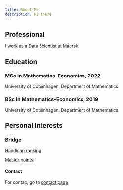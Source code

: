 ```yaml
---
title: About Me
description: Hi there
---
```



## Professional 
I work as a Data Scientist at Maersk

## Education
### MSc in Mathematics-Economics, 2022
University of Copenhagen, Department of Mathematics

### BSc in Mathematics-Economics, 2019
University of Copenhagen, Department of Mathematics

## Personal Interests

### Bridge

[Handicap ranking](https://medlemmer.bridge.dk/LookUpHAC.php?DBFNr=51917)

[Master points](https://medlemmer.bridge.dk/LookupMP.php?DBFNr=51917)


#### Contact
For contac, go to [contact page](contact.md)